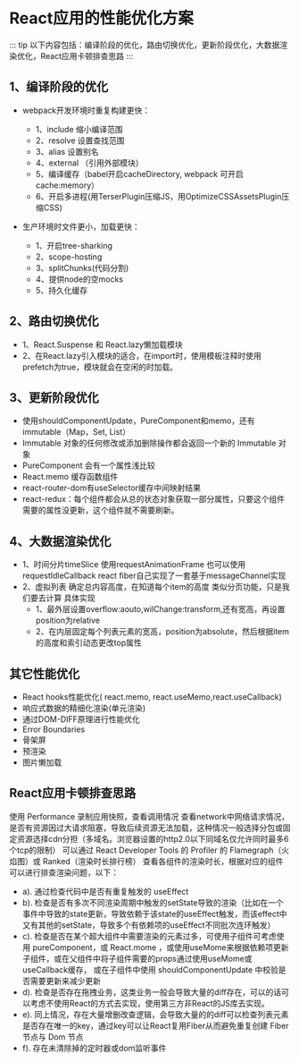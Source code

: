 # React应用的性能优化方案

::: tip
以下内容包括：编译阶段的优化，路由切换优化，更新阶段优化，大数据渲染优化，React应用卡顿排查思路
:::

## 1、编译阶段的优化
- webpack开发环境时重复构建更快：
   - 1、include 缩小编译范围
   - 2、resolve 设置查找范围
   - 3、alias 设置别名
   - 4、external （引用外部模块）
   - 5、编译缓存（babel开启cacheDirectory, webpack 可开启cache:memory）
   - 6、开启多进程(用TerserPlugin压缩JS，用OptimizeCSSAssetsPlugin压缩CSS)

- 生产环境时文件更小，加载更快：
   - 1、开启tree-sharking
   - 2、scope-hosting
   - 3、splitChunks(代码分割)
   - 4、提供node的空mocks
   - 5、持久化缓存

## 2、路由切换优化
   - 1、React.Suspense 和  React.lazy懒加载模块
   - 2、在React.lazy引入模块的适合，在import时，使用模板注释时使用prefetch为true，模块就会在空闲的时加载。

## 3、更新阶段优化
   - 使用shouldComponentUpdate，PureComponent和memo，还有immutable（Map，Set, List）
   - Immutable 对象的任何修改或添加删除操作都会返回一个新的 Immutable 对象
   - PureComponent 会有一个属性浅比较
   - React.memo 缓存函数组件
   - react-router-dom有useSelector缓存中间映射结果
   - react-redux：每个组件都会从总的状态对象获取一部分属性，只要这个组件需要的属性没更新，这个组件就不需要刷新。
## 4、大数据渲染优化
   - 1、时间分片timeSlice
		使用requestAnimationFrame
		也可以使用requestIdleCallback
			react fiber自己实现了一套基于messageChannel实现
   - 2、虚拟列表
		确定总内容高度，在知道每个item的高度
		类似分页功能，只是我们要去计算
		具体实现
     - 1、最外层设置overflow:aouto,wilChange:transform,还有宽高，再设置position为relative
     - 2、在内层固定每个列表元素的宽高，position为absolute，然后根据item的高度和索引动态更改top属性

## 其它性能优化
 - React hooks性能优化(	react.memo, react.useMemo,react.useCallback)
 - 响应式数据的精细化渲染(单元渲染)
 - 通过DOM-DIFF原理进行性能优化
 - Error Boundaries
 - 骨架屏
 - 预渲染
 - 图片懒加载

## React应用卡顿排查思路

使用 Performance 录制应用快照，查看调用情况
查看network中网络请求情况，是否有资源因过大请求阻塞，导致后续资源无法加载，这种情况一般选择分包或固定资源选择cdn分担（多域名。浏览器设置的http2.0以下同域名仅允许同时最多6个tcp的限制）
可以通过 React Developer Tools 的 Profiler 的 Flamegraph（火焰图）或 Ranked（渲染时长排行榜） 查看各组件的渲染时长，根据对应的组件可以进行排查渲染问题，以下：
- a). 通过检查代码中是否有重复触发的 useEffect
- b). 检查是否有多次不同渲染周期中触发的setState导致的渲染（比如在一个事件中导致的state更新，导致依赖于该state的useEffect触发，而该effect中又有其他的setState，导致多个有依赖项的useEffect不同批次连环触发）
- c). 检查是否在某个超大组件中需要渲染的元素过多，可使用子组件可考虑使用 pureComponent，或 React.mome ，或使用useMome来根据依赖项更新子组件，或在父组件中将子组件需要的props通过使用useMome或useCallback缓存， 或在子组件中使用 shouldComponentUpdate 中校验是否需要更新来减少更新
- d). 检查是否存在拖拽业务，这类业务一般会导致大量的diff存在，可以的话可以考虑不使用React的方式去实现，使用第三方非React的JS库去实现。
- e). 同上情况，存在大量增删改查逻辑，会导致大量的的diff可以检查列表元素是否存在唯一的key，通过key可以让React复用Fiber从而避免重复创建 Fiber节点与 Dom 节点
- f). 存在未清除掉的定时器或dom监听事件
